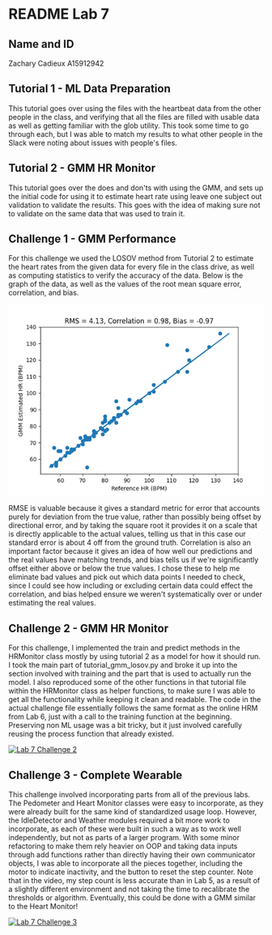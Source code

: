 [//]: <> (Titles)

# README Lab 7

[//]: <> (Name and ID)

## Name and ID

Zachary Cadieux A15912942

[//]: <> (Lab Content)

## Tutorial 1 - ML Data Preparation

This tutorial goes over using the files with the heartbeat data from the other people in the class, and verifying that all the files are filled with usable data as well as getting familiar with the glob utility. This took some time to go through each, but I was able to match my results to what other people in the Slack were noting about issues with people's files.

## Tutorial 2 - GMM HR Monitor

This tutorial goes over the does and don'ts with using the GMM, and sets up the initial code for using it to estimate heart rate using leave one subject out validation to validate the results. This goes with the idea of making sure not to validate on the same data that was used to train it.

## Challenge 1 - GMM Performance

For this challenge we used the LOSOV method from Tutorial 2 to estimate the heart rates from the given data for every file in the class drive, as well as computing statistics to verify the accuracy of the data. Below is the graph of the data, as well as the values of the root mean square error, correlation, and bias.

![Challenge 1](images/challenge1.png)

RMSE is valuable because it gives a standard metric for error that accounts purely for deviation from the true value, rather than possibly being offset by directional error, and by taking the square root it provides it on a scale that is directly applicable to the actual values, telling us that in this case our standard error is about 4 off from the ground truth. Correlation is also an important factor because it gives an idea of how well our predictions and the real values have matching trends, and bias tells us if we're significantly offset either above or below the true values. I chose these to help me eliminate bad values and pick out which data points I needed to check, since I could see how including or excluding certain data could effect the correlation, and bias helped ensure we weren't systematically over or under estimating the real values.

## Challenge 2 - GMM HR Monitor

For this challenge, I implemented the train and predict methods in the HRMonitor class mostly by using tutorial 2 as a model for how it should run. I took the main part of tutorial_gmm_losov.py and broke it up into the section involved with training and the part that is used to actually run the model. I also reproduced some of the other functions in that tutorial file within the HRMonitor class as helper functions, to make sure I was able to get all the functionality while keeping it clean and readable. The code in the actual challenge file essentially follows the same format as the online HRM from Lab 6, just with a call to the training function at the beginning. Preserving non ML usage was a bit tricky, but it just involved carefully reusing the process function that already existed. 

[![Lab 7 Challenge 2](https://youtu.be/-rf_7ZuZu1k/0.jpg)](https://youtu.be/-rf_7ZuZu1k "Lab 7 Challenge 2")

## Challenge 3 - Complete Wearable

This challenge involved incorporating parts from all of the previous labs. The Pedometer and Heart Monitor classes were easy to incorporate, as they were already built for the same kind of standardized usage loop. However, the IdleDetector and Weather modules required a bit more work to incorporate, as each of these were built in such a way as to work well independently, but not as parts of a larger program. With some minor refactoring to make them rely heavier on OOP and taking data inputs through add functions rather than directly having their own communicator objects, I was able to incorporate all the pieces together, including the motor to indicate inactivity, and the button to reset the step counter. Note that in the video, my step count is less accurate than in Lab 5, as a result of a slightly different environment and not taking the time to recalibrate the thresholds or algorithm. Eventually, this could be done with a GMM similar to the Heart Monitor!

[![Lab 7 Challenge 3](https://youtube.com/shorts/wB4Yxw8FJo4?feature=share/0.jpg)](https://youtube.com/shorts/wB4Yxw8FJo4?feature=share "Lab 7 Challenge 3")
